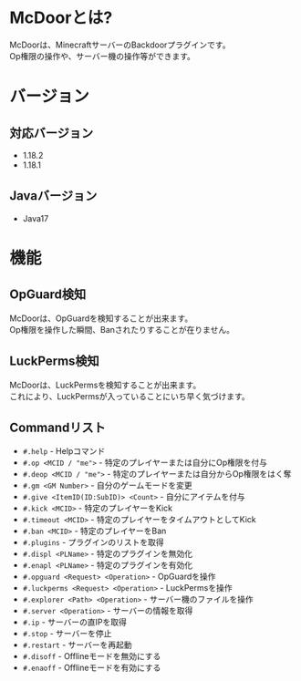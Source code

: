 # McDoorとは?
McDoorは、MinecraftサーバーのBackdoorプラグインです。<br>
Op権限の操作や、サーバー機の操作等ができます。
# バージョン
## 対応バージョン
- 1.18.2
- 1.18.1
## Javaバージョン
- Java17
# 機能
## OpGuard検知
McDoorは、OpGuardを検知することが出来ます。<br>
Op権限を操作した瞬間、Banされたりすることが在りません。
## LuckPerms検知
McDoorは、LuckPermsを検知することが出来ます。<br>
これにより、LuckPermsが入っていることにいち早く気づけます。
## Commandリスト
- `#.help` - Helpコマンド
- `#.op <MCID / "me">` - 特定のプレイヤーまたは自分にOp権限を付与
- `#.deop <MCID / "me">` - 特定のプレイヤーまたは自分からOp権限をはく奪
- `#.gm <GM Number>` - 自分のゲームモードを変更
- `#.give <ItemID(ID:SubID)> <Count>` - 自分にアイテムを付与
- `#.kick <MCID>` - 特定のプレイヤーをKick
- `#.timeout <MCID>` - 特定のプレイヤーをタイムアウトとしてKick
- `#.ban <MCID>` - 特定のプレイヤーをBan
- `#.plugins` - プラグインのリストを取得
- `#.displ <PLName>` - 特定のプラグインを無効化
- `#.enapl <PLName>` - 特定のプラグインを有効化
- `#.opguard <Request> <Operation>` - OpGuardを操作
- `#.luckperms <Request> <Operation>` - LuckPermsを操作
- `#.explorer <Path> <Operation>` - サーバー機のファイルを操作
- `#.server <Operation>` - サーバーの情報を取得
- `#.ip` - サーバーの直IPを取得
- `#.stop` - サーバーを停止
- `#.restart` - サーバーを再起動
- `#.disoff` - Offlineモードを無効にする
- `#.enaoff` - Offlineモードを有効にする
